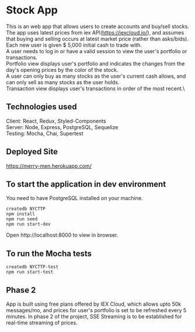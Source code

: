 # Stock App 

This is an web app that allows users to create accounts and buy/sell stocks.\
The app uses latest prices from iex API(https://iexcloud.io/), and assumes that buying and selling occurs at latest market price (rather than asks/bids).\
Each new user is given \$ 5,000 initial cash to trade with.\
A user needs to log in or have a valid session to view the user's portfolio or transactions.\
Portfolio view displays user's portfolio and indicates the changes from the day's opening prices by the color of the stock.\
A user can only buy as many stocks as the user's current cash allows, and can only sell as many stocks as the user holds.\
Transaction view displays user's transactions in order of the most recent.\

## Technologies used

Client: React, Redux, Styled-Components\
Server: Node, Express, PostgreSQL, Sequelize\
Testing: Mocha, Chai, Supertest

## Deployed Site
https://merry-men.herokuapp.com/

## To start the application in dev environment

You need to have PostgreSQL installed on your machine.

```
createdb NYCTTP
npm install
npm run seed
npm run start-dev
```

Open http://localhost:8000 to view in browser.

## To run the Mocha tests

```
createdb NYCTTP-test
npm run start-test
```

## Phase 2
App is built using free plans offered by IEX Cloud, which allows upto 50k messages/mo, and prices for user's portfolio is set to be refreshed every 5 minutes.
In phase 2 of the project, SSE Streaming is to be established for real-time streaming of prices.
